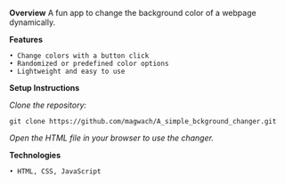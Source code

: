 **Overview**
A fun app to change the background color of a webpage dynamically.

**Features**

    • Change colors with a button click
    • Randomized or predefined color options
    • Lightweight and easy to use

**Setup Instructions**

_Clone the repository:_

    git clone https://github.com/magwach/A_simple_bckground_changer.git  
    
_Open the HTML file in your browser to use the changer._

**Technologies**

    • HTML, CSS, JavaScript
